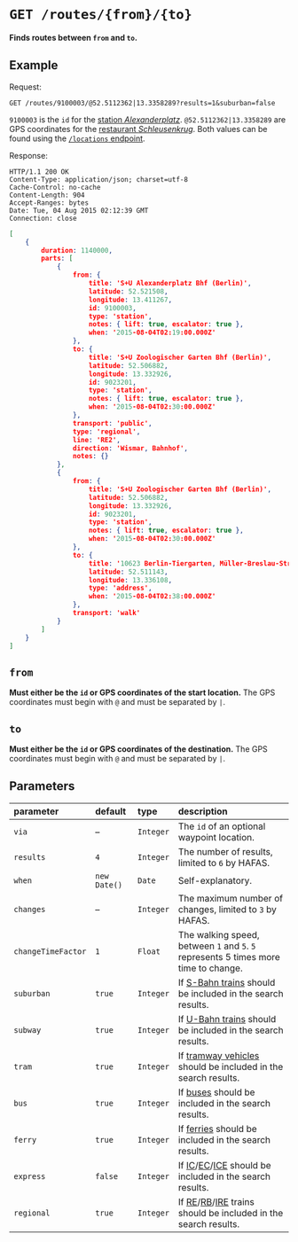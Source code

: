 # `GET /routes/{from}/{to}`

**Finds routes between `from` and `to`.**



## Example

Request:

```http
GET /routes/9100003/@52.5112362|13.3358289?results=1&suburban=false
```

`9100003` is the `id` for the [station *Alexanderplatz*](https://www.google.de/maps/place/Alexanderplatz/@52.5219184,13.4132147,17z). `@52.5112362|13.3358289` are GPS coordinates for the [restaurant *Schleusenkrug*](https://www.google.de/maps/place/Schleusenkrug/@52.5112362,13.3358289,17z). Both values can be found using the [`/locations` endpoint](locations.md).

Response:

```http
HTTP/1.1 200 OK
Content-Type: application/json; charset=utf-8
Cache-Control: no-cache
Content-Length: 904
Accept-Ranges: bytes
Date: Tue, 04 Aug 2015 02:12:39 GMT
Connection: close
```

```json
[
    {
        duration: 1140000,
        parts: [
            {
                from: {
                    title: 'S+U Alexanderplatz Bhf (Berlin)',
                    latitude: 52.521508,
                    longitude: 13.411267,
                    id: 9100003,
                    type: 'station',
                    notes: { lift: true, escalator: true },
                    when: '2015-08-04T02:19:00.000Z'
                },
                to: {
                    title: 'S+U Zoologischer Garten Bhf (Berlin)',
                    latitude: 52.506882,
                    longitude: 13.332926,
                    id: 9023201,
                    type: 'station',
                    notes: { lift: true, escalator: true },
                    when: '2015-08-04T02:30:00.000Z'
                },
                transport: 'public',
                type: 'regional',
                line: 'RE2',
                direction: 'Wismar, Bahnhof',
                notes: {}
            },
            {
                from: {
                    title: 'S+U Zoologischer Garten Bhf (Berlin)',
                    latitude: 52.506882,
                    longitude: 13.332926,
                    id: 9023201,
                    type: 'station',
                    notes: { lift: true, escalator: true },
                    when: '2015-08-04T02:30:00.000Z'
                },
                to: {
                    title: '10623 Berlin-Tiergarten, Müller-Breslau-Str.',
                    latitude: 52.511143,
                    longitude: 13.336108,
                    type: 'address',
                    when: '2015-08-04T02:38:00.000Z'
                },
                transport: 'walk'
            }
        ]
    }
]
```



## `from`

**Must either be the `id` or GPS coordinates of the start location.** The GPS coordinates must begin with `@` and must be separated by `|`.



## `to`

**Must either be the `id` or GPS coordinates of the destination.** The GPS coordinates must begin with `@` and must be separated by `|`.



## Parameters

| parameter | default | type | description |
|:----------|:--------|:-----|:------------|
| `via` | – | `Integer` | The `id` of an optional waypoint location. |
| `results` | `4` | `Integer` | The number of results, limited to `6` by HAFAS. |
| `when` | `new Date()` | `Date` | Self-explanatory. |
| `changes` | – | `Integer` | The maximum number of changes, limited to `3` by HAFAS. |
| `changeTimeFactor` | `1` | `Float` | The walking speed, between `1` and `5`. `5` represents 5 times more time to change. |
| `suburban` | `true`  | `Integer` | If [S-Bahn trains](https://en.wikipedia.org/wiki/Berlin_S-Bahn) should be included in the search results. |
| `subway` | `true`  | `Integer` | If [U-Bahn trains](https://en.wikipedia.org/wiki/Berlin_U-Bahn) should be included in the search results. |
| `tram` | `true`  | `Integer` | If [tramway vehicles](https://en.wikipedia.org/wiki/Trams_in_Berlin) should be included in the search results. |
| `bus` | `true`  | `Integer` | If [buses](https://en.wikipedia.org/wiki/Bus_transport_in_Berlin) should be included in the search results. |
| `ferry` | `true`  | `Integer` | If [ferries](https://en.wikipedia.org/wiki/Ferry_transport_in_Berlin) should be included in the search results. |
| `express` | `false`  | `Integer` | If [IC](https://en.wikipedia.org/wiki/Intercity_%28Deutsche_Bahn%29)/[EC](https://en.wikipedia.org/wiki/EuroCity)/[ICE](https://en.wikipedia.org/wiki/Intercity-Express) should be included in the search results. |
| `regional` | `true`  | `Integer` | If [RE](https://en.wikipedia.org/wiki/Regional-Express)/[RB](https://en.wikipedia.org/wiki/Regionalbahn)/[IRE](https://en.wikipedia.org/wiki/Interregio-Express) trains should be included in the search results. |

